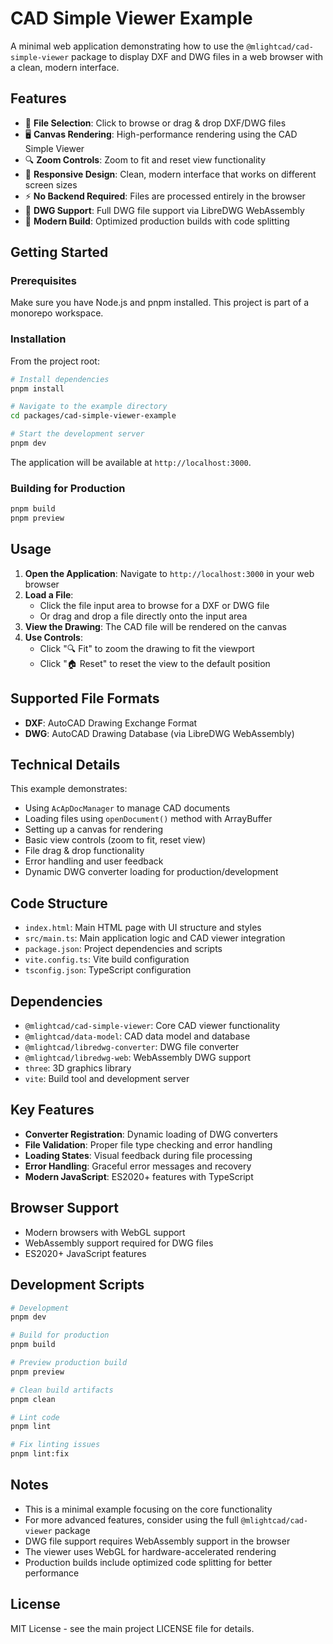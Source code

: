 # CAD Simple Viewer Example

A minimal web application demonstrating how to use the `@mlightcad/cad-simple-viewer` package to display DXF and DWG files in a web browser with a clean, modern interface.

## Features

- 📁 **File Selection**: Click to browse or drag & drop DXF/DWG files
- 🖥️ **Canvas Rendering**: High-performance rendering using the CAD Simple Viewer
- 🔍 **Zoom Controls**: Zoom to fit and reset view functionality
- 📱 **Responsive Design**: Clean, modern interface that works on different screen sizes
- ⚡ **No Backend Required**: Files are processed entirely in the browser
- 🎯 **DWG Support**: Full DWG file support via LibreDWG WebAssembly
- 🚀 **Modern Build**: Optimized production builds with code splitting

## Getting Started

### Prerequisites

Make sure you have Node.js and pnpm installed. This project is part of a monorepo workspace.

### Installation

From the project root:

```bash
# Install dependencies
pnpm install

# Navigate to the example directory
cd packages/cad-simple-viewer-example

# Start the development server
pnpm dev
```

The application will be available at `http://localhost:3000`.

### Building for Production

```bash
pnpm build
pnpm preview
```

## Usage

1. **Open the Application**: Navigate to `http://localhost:3000` in your web browser
2. **Load a File**: 
   - Click the file input area to browse for a DXF or DWG file
   - Or drag and drop a file directly onto the input area
3. **View the Drawing**: The CAD file will be rendered on the canvas
4. **Use Controls**: 
   - Click "🔍 Fit" to zoom the drawing to fit the viewport
   - Click "🏠 Reset" to reset the view to the default position

## Supported File Formats

- **DXF**: AutoCAD Drawing Exchange Format
- **DWG**: AutoCAD Drawing Database (via LibreDWG WebAssembly)

## Technical Details

This example demonstrates:

- Using `AcApDocManager` to manage CAD documents
- Loading files using `openDocument()` method with ArrayBuffer
- Setting up a canvas for rendering
- Basic view controls (zoom to fit, reset view)
- File drag & drop functionality
- Error handling and user feedback
- Dynamic DWG converter loading for production/development

## Code Structure

- `index.html`: Main HTML page with UI structure and styles
- `src/main.ts`: Main application logic and CAD viewer integration
- `package.json`: Project dependencies and scripts
- `vite.config.ts`: Vite build configuration
- `tsconfig.json`: TypeScript configuration

## Dependencies

- `@mlightcad/cad-simple-viewer`: Core CAD viewer functionality
- `@mlightcad/data-model`: CAD data model and database
- `@mlightcad/libredwg-converter`: DWG file converter
- `@mlightcad/libredwg-web`: WebAssembly DWG support
- `three`: 3D graphics library
- `vite`: Build tool and development server

## Key Features

- **Converter Registration**: Dynamic loading of DWG converters
- **File Validation**: Proper file type checking and error handling
- **Loading States**: Visual feedback during file processing
- **Error Handling**: Graceful error messages and recovery
- **Modern JavaScript**: ES2020+ features with TypeScript

## Browser Support

- Modern browsers with WebGL support
- WebAssembly support required for DWG files
- ES2020+ JavaScript features

## Development Scripts

```bash
# Development
pnpm dev

# Build for production
pnpm build

# Preview production build
pnpm preview

# Clean build artifacts
pnpm clean

# Lint code
pnpm lint

# Fix linting issues
pnpm lint:fix
```

## Notes

- This is a minimal example focusing on the core functionality
- For more advanced features, consider using the full `@mlightcad/cad-viewer` package
- DWG file support requires WebAssembly support in the browser
- The viewer uses WebGL for hardware-accelerated rendering
- Production builds include optimized code splitting for better performance

## License

MIT License - see the main project LICENSE file for details.